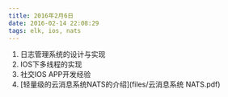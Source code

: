 ```yaml
---
title: 2016年2月6日
date: 2016-02-14 22:08:29
tags: elk, ios, nats
---
```


1. 日志管理系统的设计与实现 
2. IOS下多线程的实现
3. 社交IOS APP开发经验
4. [轻量级的云消息系统NATS的介绍](files/云消息系统 NATS.pdf) 